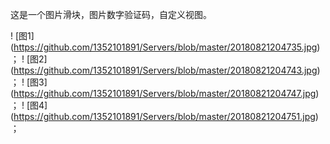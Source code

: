 这是一个图片滑块，图片数字验证码，自定义视图。

! [图1] (https://github.com/1352101891/Servers/blob/master/20180821204735.jpg)；
! [图2] (https://github.com/1352101891/Servers/blob/master/20180821204743.jpg)；
! [图3] (https://github.com/1352101891/Servers/blob/master/20180821204747.jpg)；
! [图4] (https://github.com/1352101891/Servers/blob/master/20180821204751.jpg)；
